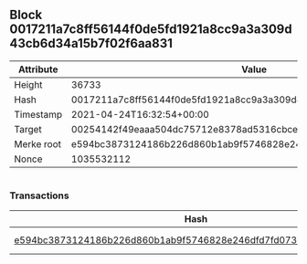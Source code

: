 ## Block 0017211a7c8ff56144f0de5fd1921a8cc9a3a309d43cb6d34a15b7f02f6aa831

Attribute | Value
--- | ---
Height | 36733
Hash | 0017211a7c8ff56144f0de5fd1921a8cc9a3a309d43cb6d34a15b7f02f6aa831
Timestamp | 2021-04-24T16:32:54+00:00
Target | 00254142f49eaaa504dc75712e8378ad5316cbcead634704b3734b6271167cc4
Merke root | e594bc3873124186b226d860b1ab9f5746828e246dfd7fd0738123a3b5d0c272
Nonce | 1035532112

```

```

### Transactions

Hash | Amount
--- | ---
[e594bc3873124186b226d860b1ab9f5746828e246dfd7fd0738123a3b5d0c272](e594bc3873124186b226d860b1ab9f5746828e246dfd7fd0738123a3b5d0c272.md) | 10.00000000 SKEPTI 
